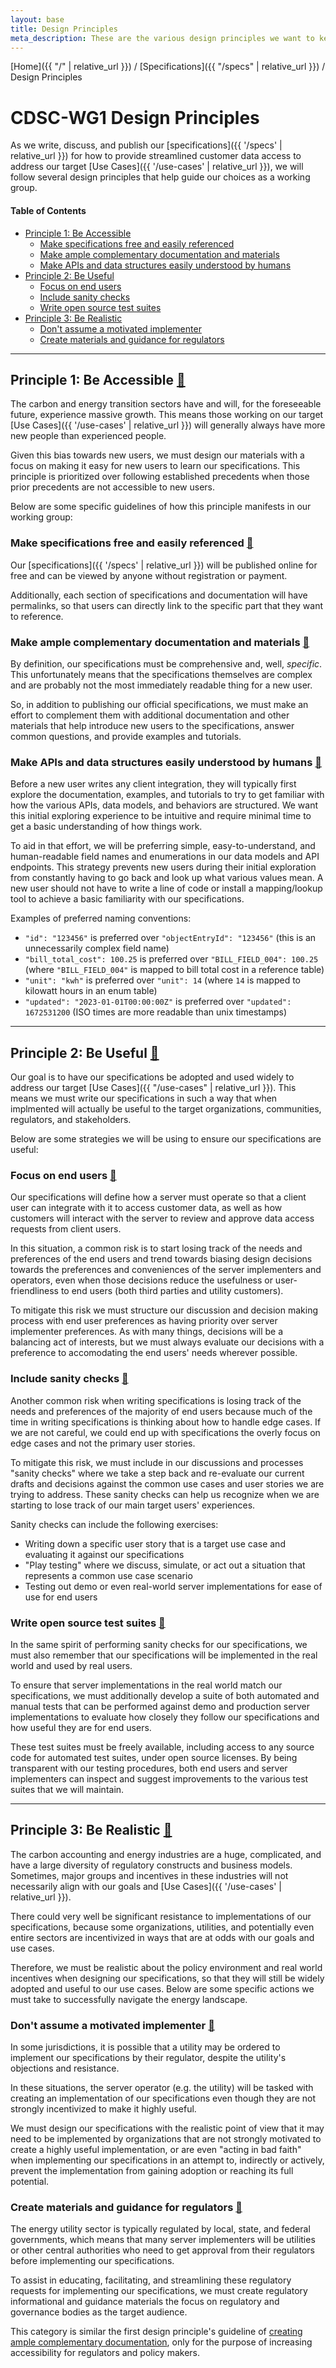 ```yaml
---
layout: base
title: Design Principles
meta_description: These are the various design principles we want to keep in mind when writing our specifications
---
```

[Home]({{ "/" | relative_url }}) / [Specifications]({{ "/specs" | relative_url }}) / Design Principles

# CDSC-WG1 Design Principles

As we write, discuss, and publish our [specifications]({{ '/specs' | relative_url }})
for how to provide streamlined customer data access to address our target
[Use Cases]({{ '/use-cases' | relative_url }}), we will follow several design
principles that help guide our choices as a working group.

#### Table of Contents

* [Principle 1: Be Accessible](#be-accessible)
  * [Make specifications free and easily referenced](#freely-accessible)
  * [Make ample complementary documentation and materials](#ample-documentation)
  * [Make APIs and data structures easily understood by humans](#human-readable)
* [Principle 2: Be Useful](#be-useful)
  * [Focus on end users](#focus-on-end-users)
  * [Include sanity checks](#sanity-checks)
  * [Write open source test suites](#test-suites)
* [Principle 3: Be Realistic](#be-realistic)
  * [Don't assume a motivated implementer](#dont-assume-motivated-implementer)
  * [Create materials and guidance for regulators](#regulatory-guidance)

---

## Principle 1: Be Accessible <a id="be-accessible" href="#be-accessible" class="permalink">🔗</a>

The carbon and energy transition sectors have and will, for the foreseeable
future, experience massive growth. This means those working on our target
[Use Cases]({{ '/use-cases' | relative_url }}) will generally always have
more new people than experienced people.

Given this bias towards new users, we must design our materials with a focus
on making it easy for new users to learn our specifications. This principle is
prioritized over following established precedents when those prior precedents
are not accessible to new users.

Below are some specific guidelines of how this principle manifests in our
working group:

### Make specifications free and easily referenced <a id="freely-accessible" href="#freely-accessible" class="permalink">🔗</a>

Our [specifications]({{ '/specs' | relative_url }}) will be published online for
free and can be viewed by anyone without registration or payment.

Additionally, each section of specifications and documentation will have permalinks,
so that users can directly link to the specific part that they want to reference.

### Make ample complementary documentation and materials <a id="ample-documentation" href="#ample-documentation" class="permalink">🔗</a>

By definition, our specifications must be comprehensive and, well, _specific_.
This unfortunately means that the specifications themselves are complex and are
probably not the most immediately readable thing for a new user.

So, in addition to publishing our official specifications, we must make an effort
to complement them with additional documentation and other materials that help
introduce new users to the specifications, answer common questions, and provide
examples and tutorials.

### Make APIs and data structures easily understood by humans <a id="human-readable" href="#human-readable" class="permalink">🔗</a>

Before a new user writes any client integration, they will typically first
explore the documentation, examples, and tutorials to try to get familiar
with how the various APIs, data models, and behaviors are structured. We want
this initial exploring experience to be intuitive and require minimal time to
get a basic understanding of how things work.

To aid in that effort, we will be preferring simple, easy-to-understand, and
human-readable field names and enumerations in our data models and API endpoints.
This strategy prevents new users during their initial exploration from constantly
having to go back and look up what various values mean. A new user should not
have to write a line of code or install a mapping/lookup tool to achieve a basic
familiarity with our specifications.

Examples of preferred naming conventions:
* `"id": "123456"` is preferred over `"objectEntryId": "123456"` (this is an unnecessarily complex field name)
* `"bill_total_cost": 100.25` is preferred over `"BILL_FIELD_004": 100.25` (where `"BILL_FIELD_004"` is mapped to bill total cost in a reference table)
* `"unit": "kwh"` is preferred over `"unit": 14` (where `14` is mapped to kilowatt hours in an enum table)
* `"updated": "2023-01-01T00:00:00Z"` is preferred over `"updated": 1672531200` (ISO times are more readable than unix timestamps)

---

## Principle 2: Be Useful <a id="be-useful" href="#be-useful" class="permalink">🔗</a>

Our goal is to have our specifications be adopted and used widely to address
our target [Use Cases]({{ "/use-cases" | relative_url }}). This means we must
write our specifications in such a way that when implmented will actually be
useful to the target organizations, communities, regulators, and stakeholders.

Below are some strategies we will be using to ensure our specifications are useful:

### Focus on end users <a id="focus-on-end-users" href="#focus-on-end-users" class="permalink">🔗</a>

Our specifications will define how a server must operate so that a client user
can integrate with it to access customer data, as well as how customers will
interact with the server to review and approve data access requests from client
users.

In this situation, a common risk is to start losing track of the needs and
preferences of the end users and trend towards biasing design decisions towards
the preferences and conveniences of the server implementers and operators,
even when those decisions reduce the usefulness or user-friendliness to end
users (both third parties and utility customers).

To mitigate this risk we must structure our discussion and decision making
process with end user preferences as having priority over server implementer
preferences. As with many things, decisions will be a balancing act of
interests, but we must always evaluate our decisions with a preference to
accomodating the end users' needs wherever possible.

### Include sanity checks <a id="sanity-checks" href="#sanity-checks" class="permalink">🔗</a>

Another common risk when writing specifications is losing track of the needs
and preferences of the majority of end users because much of the time in
writing specifications is thinking about how to handle edge cases. If we are
not careful, we could end up with specifications the overly focus on edge
cases and not the primary user stories.

To mitigate this risk, we must include in our discussions and processes
"sanity checks" where we take a step back and re-evaluate our current drafts
and decisions against the common use cases and user stories we are trying
to address. These sanity checks can help us recognize when we are starting
to lose track of our main target users' experiences.

Sanity checks can include the following exercises:
* Writing down a specific user story that is a target use case and evaluating it against our specifications
* "Play testing" where we discuss, simulate, or act out a situation that represents a common use case scenario
* Testing out demo or even real-world server implementations for ease of use for end users

### Write open source test suites <a id="test-suites" href="#test-suites" class="permalink">🔗</a>

In the same spirit of performing sanity checks for our specifications,
we must also remember that our specifications will be implemented in the
real world and used by real users.

To ensure that server implementations in the real world match our
specifications, we must additionally develop a suite of both automated
and manual tests that can be performed against demo and production
server implementations to evaluate how closely they follow our
specifications and how useful they are for end users.

These test suites must be freely available, including access to any source
code for automated test suites, under open source licenses. By being
transparent with our testing procedures, both end users and server
implementers can inspect and suggest improvements to the various test
suites that we will maintain.

---

## Principle 3: Be Realistic <a id="be-realistic" href="#be-realistic" class="permalink">🔗</a>

The carbon accounting and energy industries are a huge, complicated, and
have a large diversity of regulatory constructs and business models.
Sometimes, major groups and incentives in these industries will not
necessarily align with our goals and [Use Cases]({{ '/use-cases' | relative_url }}).

There could very well be significant resistance to implementations
of our specifications, because some organizations, utilities, and
potentially even entire sectors are incentivized in ways that are at odds
with our goals and use cases.

Therefore, we must be realistic about the policy environment and real
world incentives when designing our specifications, so that they will still
be widely adopted and useful to our use cases. Below are some specific
actions we must take to successfully navigate the energy landscape.

### Don't assume a motivated implementer <a id="dont-assume-motivated-implementer" href="#dont-assume-motivated-implementer" class="permalink">🔗</a>

In some jurisdictions, it is possible that a utility may be ordered
to implement our specifications by their regulator, despite the
utility's objections and resistance.

In these situations, the server operator (e.g. the utility) will be
tasked with creating an implementation of our specifications even
though they are not strongly incentivized to make it highly useful.

We must design our specifications with the realistic point of view
that it may need to be implemented by organizations that are not
strongly motivated to create a highly useful implementation, or are
even "acting in bad faith" when implementing our specifications in
an attempt to, indirectly or actively, prevent the implementation
from gaining adoption or reaching its full potential.

### Create materials and guidance for regulators <a id="regulatory-guidance" href="#regulatory-guidance" class="permalink">🔗</a>

The energy utility sector is typically regulated by local, state,
and federal governments, which means that many server implementers
will be utilities or other central authorities who need to get
approval from their regulators before implementing our specifications.

To assist in educating, facilitating, and streamlining these
regulatory requests for implementing our specifications, we must
create regulatory informational and guidance materials the focus
on regulatory and governance bodies as the target audience.

This category is similar the first design principle's guideline
of [creating ample complementary documentation](#ample-documentation),
only for the purpose of increasing accessibility for regulators and
policy makers.

